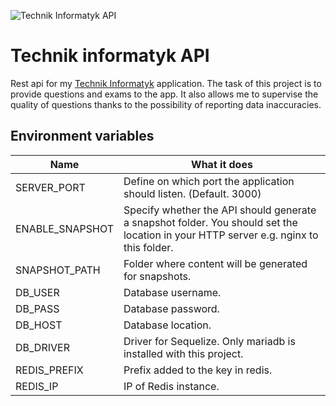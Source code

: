 ![Technik Informatyk API](https://user-images.githubusercontent.com/59766830/171714336-e0e5a66b-bd34-4060-8443-75e92d2ff172.jpg)

# Technik informatyk API

Rest api for my [Technik Informatyk](https://play.google.com/store/apps/details?id=jebok.itexam) application.
The task of this project is to provide questions and exams to the app.
It also allows me to supervise the quality of questions thanks to the possibility of reporting data inaccuracies.

## Environment variables

| Name            | What it does                                                                                                                          |
|-----------------|---------------------------------------------------------------------------------------------------------------------------------------|
| SERVER_PORT     | Define on which port the application should listen. (Default. 3000)                                                                   |
| ENABLE_SNAPSHOT | Specify whether the API should generate a snapshot folder. You should set the location in your HTTP server e.g. nginx to this folder. |
| SNAPSHOT_PATH   | Folder where content will be generated for snapshots.                                                                                 |
| DB_USER         | Database username.                                                                                                                    |
| DB_PASS         | Database password.                                                                                                                    |
| DB_HOST         | Database location.                                                                                                                    |
| DB_DRIVER       | Driver for Sequelize. Only mariadb is installed with this project.                                                                    |
| REDIS_PREFIX    | Prefix added to the key in redis.                                                                                                     |
| REDIS_IP        | IP of Redis instance.                                                                                                                 |                                                                                                      |
